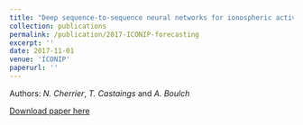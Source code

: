 ```yaml
---
title: "Deep sequence-to-sequence neural networks for ionospheric activity map prediction"
collection: publications
permalink: /publication/2017-ICONIP-forecasting
excerpt: ''
date: 2017-11-01
venue: 'ICONIP'
paperurl: ''
---
```


Authors: *N. Cherrier*, *T. Castaings* and *A. Boulch*

[Download paper here](https://aboulch.github.io/files/2017_iconip_spatial_forecasting.pdf)
